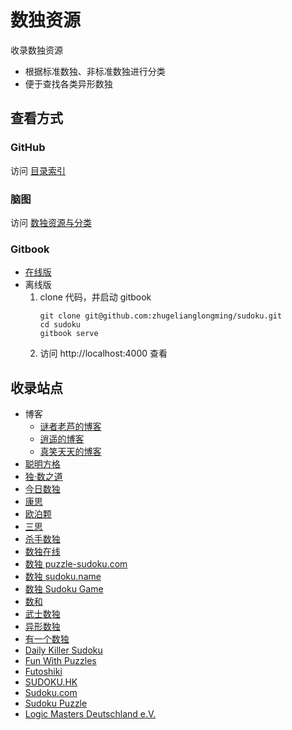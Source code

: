 # 数独资源

收录数独资源
- 根据标准数独、非标准数独进行分类
- 便于查找各类异形数独

## 查看方式

### GitHub

访问 [目录索引](SUMMARY.md)

### 脑图

访问 [数独资源与分类](http://naotu.baidu.com/file/825e8b6bb24556bf904887a36158afcd?token=2739364acfe6d714)

### Gitbook

- [在线版](https://zhugelianglongming.gitbook.io/shu-du/)
- 离线版
  1. clone 代码，并启动 gitbook
      ```shell
      git clone git@github.com:zhugelianglongming/sudoku.git
      cd sudoku
      gitbook serve
      ```
  2. 访问 http://localhost:4000 查看

## 收录站点
- 博客
  - [谜者老芦的博客](http://blog.sina.com.cn/u/1752936301)
  - [逍遥的博客](http://blog.sina.com.cn/iae3ng)
  - [真笑天天的博客](http://blog.sina.com.cn/zhenxiaott)
- [聪明方格](https://cn.newdoku.com/)
- [独·数之道](http://www.sudokufans.org.cn/)
- [今日数独](https://cn.sudoku.today/)
- [康思](https://www.conceptispuzzles.com/zh/index.aspx)
- [欧泊颗](https://www.oubk.com/)
- [三思](https://www.12634.com/)
- [杀手数独](https://cn.puzzle-killer-sudoku.com/)
- [数独在线](https://sudoku-cn.com/)
- [数独 puzzle-sudoku.com](https://cn.puzzle-sudoku.com/)
- [数独 sudoku.name](https://www.sudoku.name/index-cn.php)
- [数独 Sudoku Game](http://www.sudokugame.org/)
- [数和](https://cn.puzzle-kakuro.com/)
- [武士数独](https://cn.samuraisudoku.com/)
- [异形数独](https://cn.puzzle-jigsaw-sudoku.com/)
- [有一个数独](https://shudu.one/)
- [Daily Killer Sudoku](https://www.dailykillersudoku.com/)
- [Fun With Puzzles](https://www.funwithpuzzles.com/)
- [Futoshiki](https://cn.puzzle-futoshiki.com/)
- [SUDOKU.HK](https://sudoku.hk/)
- [Sudoku.com](https://sudoku.com/zh)
- [Sudoku Puzzle](https://cn.sudokupuzzle.org/)
- [Logic Masters Deutschland e.V.](https://logic-masters.de/)
